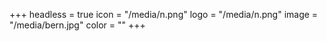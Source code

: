 +++
headless = true
icon = "/media/n.png"
logo = "/media/n.png"
image = "/media/bern.jpg"
color = ""
+++
